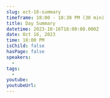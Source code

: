 ```yaml
---
slug: oct-16-summary
timeframe: 18:00 - 18:30 PM (30 min)
title: Day Summary
datetime: 2023-10-16T18:00:00.000Z
date: Oct 16, 2023
time: 18:00 PM
isChild: false
hasPage: false
speakers:
  -
tags:
  -
youtube:
youtubeUrl:
---
```

